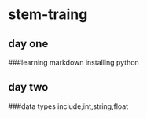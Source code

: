 # stem-traing
## day one
###learning markdown installing python
## day two
###data types include;int,string,float
